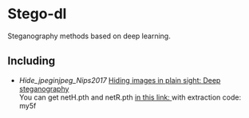 # Stego-dl
Steganography methods based on deep learning.
## Including
+ *Hide_jpeginjpeg_Nips2017*  [Hiding images in plain sight: Deep steganography](https://proceedings.neurips.cc/paper/2017/file/838e8afb1ca34354ac209f53d90c3a43-Paper.pdf)   
You can get netH.pth and netR.pth [in this link: ](https://pan.baidu.com/s/1AR_o6gFdEjMegxC7Ruz9NQ?pwd=my5f) with extraction code: my5f 

